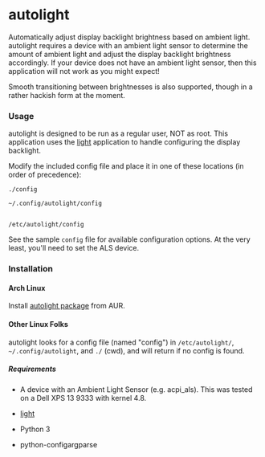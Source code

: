 # autolight
Automatically adjust display backlight brightness based on ambient light. autolight requires a device with an ambient light sensor to determine the amount of ambient light and adjust the display backlight brightness accordingly. If your device does not have an ambient light sensor, then this application will not work as you might expect!

Smooth transitioning between brightnesses is also supported, though in a rather hackish form at the moment.

### Usage
autolight is designed to be run as a regular user, NOT as root. This application uses the [light](https://github.com/haikarainen/light) application to handle configuring the display backlight.

Modify the included config file and place it in one of these locations (in order of precedence):

```
./config

~/.config/autolight/config


/etc/autolight/config

```
See the sample ```config``` file for available configuration options. At the very least, you'll need to set the ALS device.

### Installation

#### Arch Linux

Install [autolight package](https://aur.archlinux.org/packages/autolight/) from AUR.

#### Other Linux Folks

autolight looks for a config file (named "config") in ```/etc/autolight/```, ```~/.config/autolight```, and ```./``` (cwd), and will return if no config is found.

##### Requirements

- A device with an Ambient Light Sensor (e.g. acpi_als). This was tested on a Dell XPS 13 9333 with kernel 4.8.

- [light](https://github.com/haikarainen/light)

- Python 3

- python-configargparse
